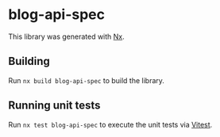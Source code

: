 # blog-api-spec

This library was generated with [Nx](https://nx.dev).

## Building

Run `nx build blog-api-spec` to build the library.

## Running unit tests

Run `nx test blog-api-spec` to execute the unit tests via [Vitest](https://vitest.dev/).
